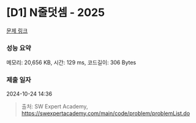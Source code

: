# [D1] N줄덧셈 - 2025 

[문제 링크](https://swexpertacademy.com/main/code/problem/problemDetail.do?contestProbId=AV5QFZtaAscDFAUq) 

### 성능 요약

메모리: 20,656 KB, 시간: 129 ms, 코드길이: 306 Bytes

### 제출 일자

2024-10-24 14:36



> 출처: SW Expert Academy, https://swexpertacademy.com/main/code/problem/problemList.do